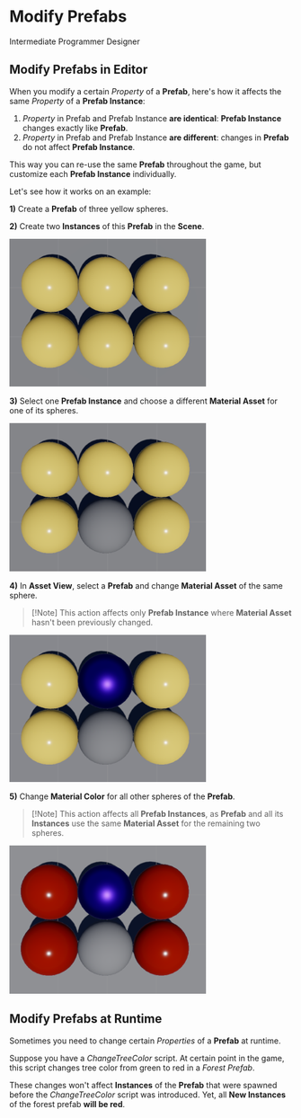 # Modify Prefabs
<span class="label label-doc-level">Intermediate</span>
<span class="label label-doc-audience">Programmer</span>
<span class="label label-doc-audience">Designer</span>

## Modify Prefabs in Editor

When you modify a certain _Property_ of a **Prefab**, here's how it affects the same _Property_ of a **Prefab Instance**:

1. _Property_ in Prefab and Prefab Instance **are identical**: **Prefab Instance** changes exactly like **Prefab**.
2. _Property_ in Prefab and Prefab Instance **are different**: changes in **Prefab** do not affect **Prefab Instance**.

This way you can re-use the same **Prefab** throughout the game, but customize each **Prefab Instance** individually.

Let's see how it works on an example:

**1)** Create a **Prefab** of three yellow spheres.

**2)** Create two **Instances** of this **Prefab** in the **Scene**.

![Create Two Prefab Instances](media/use-prefabs-prefab-example-1.png)

**3)** Select one **Prefab Instance** and choose a different **Material Asset** for one of its spheres.

![Change Material of Prefab Instance](media/use-prefabs-prefab-example-2.png)

**4)** In **Asset View**, select a **Prefab** and change **Material Asset** of the same sphere.

> [!Note] This action affects only **Prefab Instance** where **Material Asset** hasn't been previously changed.

![Change Material of Prefab](media/use-prefabs-prefab-example-3.png)

**5)** Change **Material Color** for all other spheres of the **Prefab**.

> [!Note] This action affects all **Prefab Instances**,
> as **Prefab** and all its **Instances** use the same **Material Asset** for the remaining two spheres.

![Change Material of Prefab](media/use-prefabs-prefab-example-4.png)

## Modify Prefabs at Runtime
Sometimes you need to change certain _Properties_ of a **Prefab** at runtime.

Suppose you have a _ChangeTreeColor_ script.
At certain point in the game, this script changes tree color from green to red in a _Forest Prefab_.

These changes won't affect **Instances** of the **Prefab** that were spawned before the _ChangeTreeColor_ script was introduced.
Yet, all **New Instances** of the forest prefab **will be red**.
